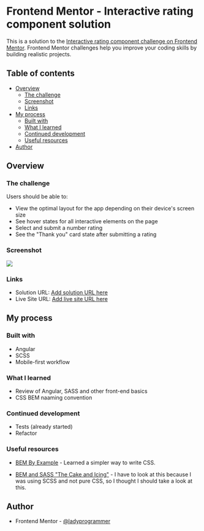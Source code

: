 # Frontend Mentor - Interactive rating component solution

This is a solution to the [Interactive rating component challenge on Frontend Mentor](https://www.frontendmentor.io/challenges/interactive-rating-component-koxpeBUmI). Frontend Mentor challenges help you improve your coding skills by building realistic projects. 

## Table of contents

- [Overview](#overview)
  - [The challenge](#the-challenge)
  - [Screenshot](#screenshot)
  - [Links](#links)
- [My process](#my-process)
  - [Built with](#built-with)
  - [What I learned](#what-i-learned)
  - [Continued development](#continued-development)
  - [Useful resources](#useful-resources)
- [Author](#author)


## Overview

### The challenge

Users should be able to:

- View the optimal layout for the app depending on their device's screen size
- See hover states for all interactive elements on the page
- Select and submit a number rating
- See the "Thank you" card state after submitting a rating

### Screenshot

![](./screenshot.jpg)


### Links

- Solution URL: [Add solution URL here](https://your-solution-url.com)
- Live Site URL: [Add live site URL here](https://your-live-site-url.com)

## My process

### Built with

- Angular
- SCSS
- Mobile-first workflow


### What I learned

- Review of Angular, SASS and other front-end basics
- CSS BEM naaming convention


### Continued development

- Tests (already started)
- Refactor


### Useful resources

- [BEM By Example](https://sparkbox.com/foundry/bem_by_example) - Learned a simpler way to write CSS.

- [BEM and SASS "The Cake and Icing"](https://dev.to/kachidk/bem-the-cake-and-sass-the-icing-58bb) - I have to look at this because I was using SCSS and not pure CSS, so I thought I should take a look at this.

## Author

- Frontend Mentor - [@ladyprogrammer](https://www.frontendmentor.io/profile/ladyprogrammer)